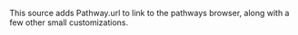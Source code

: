 This source adds Pathway.url to link to the pathways browser, along with a few other small customizations.
